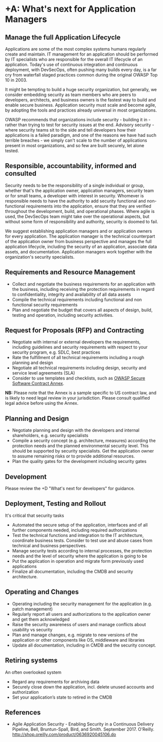 # +A: What's next for Application Managers

## Manage the full Application Lifecycle

Applications are some of the most complex systems humans regularly create and maintain. IT management for an application should be performed by IT specialists who are responsible for the overall IT lifecycle of an application. Today's use of continuous integration and continuous deployment, with DevSecOps, often pushing many builds every day, is a far cry from waterfall staged practices common during the original OWASP Top 10 in 2003. 

It might be tempting to build a huge security organization, but generally, we consider embedding security as team members who are peers to developers, architects, and business owners is the fastest way to build and enable secure business. Application security must scale and become agile, by adopting the tools and practices already universal in most organizations.

OWASP recommends that organizations include security - building it in - rather than trying to test for security issues at the end. Advisory security - where security teams sit to the side and tell developers how their applications is a failed paradigm, and one of the reasons we have had such terrible breaches - we simply can't scale to the number of applications present in most organizations, and so few are built securely, let alone tested.

## Responsible, accountability, informed and consulted

Security needs to be the responsibility of a single individual or group, whether that's the application owner, application managers, security team or for small teams, a developer with interest in security. Whomever is responsible needs to have the authority to add security functional and non-functional requirements into the application, ensure that they are verified throughout the development, build, and operational phases. Where agile is used, the DevSecOps team might take over the operational aspects, but without some form of responsibility and authority, security is doomed to fail. 

We suggest establishing application managers and or application owners for every application. The application manager is the technical counterpart of the application owner from business perspective and manages the full application lifecycle, including the security of an application, associate data assets, and documentation. Application managers work together with the organization's security specialists.

## Requirements and Resource Management

* Collect and negotiate the business requirements for an application with the business, including receiving the protection requirements in regard to confidentiality, integrity and availability of all data assets
* Compile the technical requirements including functional and non functional security requirements
* Plan and negotiate the budget that covers all aspects of design, build, testing and operation, including security activities.

## Request for Proposals (RFP) and Contracting

* Negotiate with internal or external developers the requirements, including guidelines and security requirements with respect to your security program, e.g. SDLC, best practices
* Rate the fulfillment of all technical requirements including a rough planning and design
* Negotiate all technical requirements including design, security and service level agreements (SLA)
* Consider to use templates and checklists, such as [OWASP Secure Software Contract Annex](https://www.owasp.org/index.php/OWASP_Secure_Software_Contract_Annex). 

**NB:** Please note that the Annex is a sample specific to US contract law, and is likely to need legal review in your jurisdiction. Please consult qualified legal advice before using the Annex. 

## Planning and Design

* Negotiate planning and design with the developers and internal shareholders, e.g. security specialists
* Compile a security concept (e.g. architecture, measures) according the protection needs and the planned environmental security level. This should be supported by security specialists. Get the application owner to assume remaining risks or to provide additional resources.
* Plan the quality gates for the development including security gates

## Development

Please review the +D "What's next for developers" for guidance. 

## Deployment, Testing and Rollout

It's critical that security tasks  

* Automated the secure setup of the application, interfaces and of all further components needed, including required authorizations
* Test the technical functions and integration to the IT architecture, coordinate business tests. Consider to test use and abuse cases from technical and business perspectives.
* Manage security tests according to internal processes, the protection needs and the level of security where the application is going to be
* Put the application in operation and migrate form previously used applications
* Finalize all documentation, including the CMDB and security architecture.

## Operating and Changes

* Operating including the security management for the application (e.g. patch management)
* Regularly report all users and authorizations to the application owner and get them acknowledged
* Raise the security awareness of users and manage conflicts about usability vs security
* Plan and manage changes, e.g. migrate to new versions of the application or other components like OS, middleware and libraries
* Update all documentation, including in CMDB and the security concept.

## Retiring systems

An often overlooked system

* Regard any requirements for archiving data
* Securely close down the application, incl. delete unused accounts and authorization
* Set your application’s state to retired in the CMDB

## References

* Agile Application Security - Enabling Security in a Continuous Delivery Pipeline, Bell, Bruntun-Spall, Bird, and Smith. September 2017. O'Reilly. http://shop.oreilly.com/product/0636920045106.do